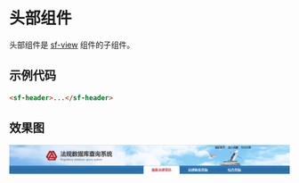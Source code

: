 # 头部组件
头部组件是 [sf-view](./view.html) 组件的子组件。

## 示例代码

```html
<sf-header>...</sf-header>
```

## 效果图

![preview](./media/header.png)